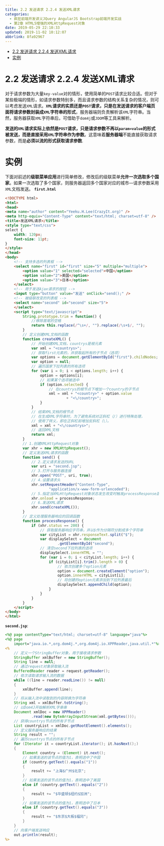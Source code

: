 ```yaml
---
title: 2.2 发送请求 2.2.4 发送XML请求
categories: 
  - 疯狂前端开发讲义JQuery AngularJS Bootstrap前端开发实战
  - 第2章 HTML5增强的XMLHttpRequest对象
date: 2019-05-29 22:10:33
updated: 2019-11-02 10:12:07
abbrlink: 8fa92967
---
```

<div id='my_toc'>

- [2.2 发送请求 2.2.4 发送XML请求](/JavaReadingNotes/8fa92967/#2-2-发送请求-2-2-4-发送XML请求)
- [实例](/JavaReadingNotes/8fa92967/#实例)

</div>
<!--more-->
<script>if (navigator.platform.toLowerCase() == 'win32'){document.getElementById('my_toc').style.display = 'none';}</script>

<!--end-->
# 2.2 发送请求 2.2.4 发送XML请求 #
对于请求参数为大量`key-value`对的情形，使用简单的`POST`请求比较合适。但对于某些极端的情形，如请求参数特别多，而且请求参数的结构关系复杂的情况，则可以考虑发送`XML`请求。**`XML`请求的实质还是`POST`请求，只是在发送请求的客户端页面将请求参数封装成`XML`字符串的形式**，服务器端则负责解析该`XML`字符串。当然，服务器获取`XML`字符串后，可借助于`dom4j`或`JDOM`等工具来解析。

**发送的`XML`请求实际上依然是`POST`请求，只是请求参数不再以`param=value`的形式被发送，而是直接采用`XML`字符串作为参数**。这意味着**服务器端**不能直接获取请求参数，而是**必须以流的形式获取请求参数**.
# 实例 #
下面对前述的**级联菜单应用**进行简单修改，修改后的级联菜单**允许一次选取多个国家**。如果一次选取了多个国家，则服务器返回多个国家对应的城市—请求参数采用`XML`文档发送。
**`first.html`**
```html
<!DOCTYPE html>
<html>
<head>
<meta name="author" content="Yeeku.H.Lee(CrazyIt.org)" />
<meta http-equiv="Content-Type" content="text/html; charset=utf-8" />
<title>发送XML请求</title>
<style type="text/css">
select {
    width: 120px;
    font-size: 11pt;
}
</style>
</head>
<body>
    <!-- 支持多选的列表框 -->
    <select name="first" id="first" size="5" multiple="multiple">
        <option value="1" selected="selected">中国</option>
        <option value="2">美国</option>
        <option value="3">日本</option>
    </select>
    <!-- 用于发送Ajax请求的按钮 -->
    <input type="button" value="发送" onClick="send();" />
    <!-- 被级联改变的列表框 -->
    <select name="second" id="second" size="5">
    </select>
    <script type="text/javascript">
        String.prototype.trim = function() {
            //移除首尾的空格
            return this.replace(/^\s+/, "").replace(/\s+$/, "");
        }
        // 定义创建XML文档的函数
        function createXML() {
            // 开始创建XML文档，countrys是根元素
            var xml = "<countrys>";
            // 获取first元素的，并获取起所有的子节点（选项）
            var options = document.getElementById("first").childNodes;
            var option = null;
            // 遍历国家下拉列表的所有选项
            for (var i = 0; i < options.length; i++) {
                option = options[i];
                // 如果某个选项被选中
                if (option.selected) {
                    // 在countrys的根节点下增加一个country的子节点
                    xml = xml + "<country>" + option.value
                            + "<\/country>";
                }
            }
            // 结束XML文档的根节点
            // 在生成XML字符串时，为了避免系统对正斜杠（/）进行特殊处理，
            // 使用了转义，即在正斜杠前增加反斜杠（\）。
            xml = xml + "<\/countrys>";
            // 返回XML文档
            return xml;
        }
        // 1.创建XMLHttpRequest对象
        var xhr = new XMLHttpRequest();
        // 定义发送XML请求的函数
        function send() {
            // 2.定义请求发送的URL
            var uri = "second.jsp";
            // 3.打开与服务器连接
            xhr.open("POST", uri, true);
            // 4.设置请求头
            xhr.setRequestHeader("Content-Type",
                    "application/x-www-form-urlencoded");
            // 5.指定当XMLHttpRequest对象状态发生改变时触发processResponse函数
            xhr.onload = processResponse;
            // 6.发送XML请求
            xhr.send(createXML());
        }
        // 定义处理服务器响应的回调函数
        function processResponse() {
            if (xhr.status == 200) {
                // 获取服务器响应字符串，并以$作为分隔符分割成多个字符串
                var cityList = xhr.responseText.split("$");
                var displaySelect = document
                        .getElementById("second");
                // 清空second下拉列表的选项
                displaySelect.innerHTML = "";
                for (var i = 0; i < cityList.length; i++) {
                    if (cityList[i].trim().length > 0) {
                        // 依次创建多个option元素
                        option = document.createElement("option");
                        option.innerHTML = cityList[i];
                        // 将创建的option元素添加到下拉列表最后
                        displaySelect.appendChild(option);
                    }
                }
            }
        }
    </script>
</body>
</html>
```
**`second.jsp`**:
```jsp
<%@ page contentType="text/html; charset=utf-8" language="java"%>
<%@ page
    import="java.io.*,org.dom4j.*,org.dom4j.io.XPPReader,java.util.*"%>
<%
    // 定义一个StringBuffer对象，用于接收请求参数
    StringBuffer xmlBuffer = new StringBuffer();
    String line = null;
    // 通过request对象获取输入流
    BufferedReader reader = request.getReader();
    // 依次读取请求输入流的数据
    while ((line = reader.readLine()) != null)
    {
        xmlBuffer.append(line);
    }
    // 将从输入流中读取到的内容转换为字符串
    String xml = xmlBuffer.toString();
    // 以Dom4J开始解析XML字串串
    Document xmlDoc = new XPPReader()
            .read(new ByteArrayInputStream(xml.getBytes()));
    // 获得countrys节点的所有子节点
    List countryList = xmlDoc.getRootElement().elements();
    // 定义服务器响应的结果
    String result = "";
    // 遍历countrys节点的所有子节点
    for (Iterator it = countryList.iterator(); it.hasNext();)
    {
        Element country = (Element) it.next();
        // 如果发送的该节点的值为1，表明选中了中国
        if (country.getText().equals("1"))
        {
            result += "上海$广州$北京";
        }
        // 如果发送的该节点的值为1，表明选中了美国
        else if (country.getText().equals("2"))
        {
            result += "$华盛顿$纽约$加洲";
        }
        // 如果发送的该节点的值为1，表明选中了日本
        else if (country.getText().equals("3"))
        {
            result += "$东京$大板$福冈";
        }
    }
    // 向客户端发送响应
    out.println(result);
%>
```
